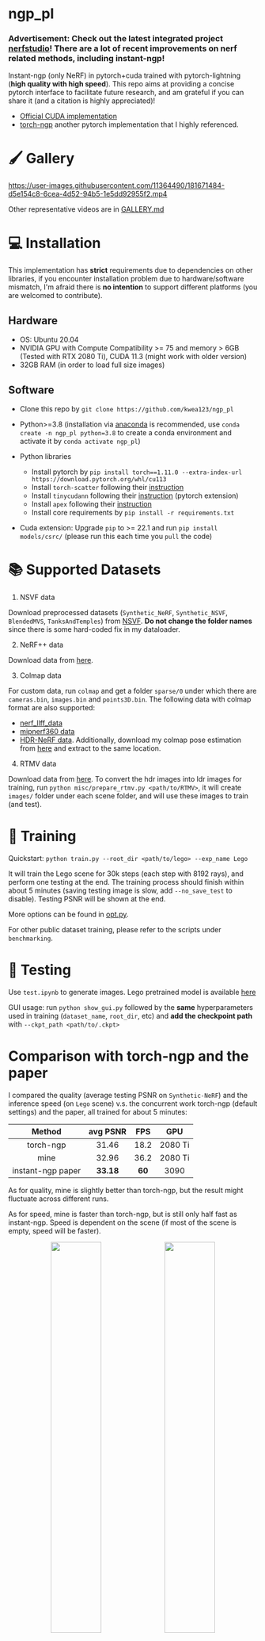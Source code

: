 # ngp_pl

### Advertisement: Check out the latest integrated project [nerfstudio](https://github.com/nerfstudio-project/nerfstudio)! There are a lot of recent improvements on nerf related methods, including instant-ngp!

<!-- ### Update 2022 July 29th: GUI prototype is available now (see following video)!

### Update 2022 July 24th: Training on custom data is possible now!

### Update 2022 July 14th: Multi-GPU training is available now! With multiple GPUs, now you can achieve high quality under a minute! -->

Instant-ngp (only NeRF) in pytorch+cuda trained with pytorch-lightning (**high quality with high speed**). This repo aims at providing a concise pytorch interface to facilitate future research, and am grateful if you can share it (and a citation is highly appreciated)!

*  [Official CUDA implementation](https://github.com/NVlabs/instant-ngp/tree/master)
*  [torch-ngp](https://github.com/ashawkey/torch-ngp) another pytorch implementation that I highly referenced.

# :paintbrush: Gallery

https://user-images.githubusercontent.com/11364490/181671484-d5e154c8-6cea-4d52-94b5-1e5dd92955f2.mp4

Other representative videos are in [GALLERY.md](GALLERY.md)

# :computer: Installation

This implementation has **strict** requirements due to dependencies on other libraries, if you encounter installation problem due to hardware/software mismatch, I'm afraid there is **no intention** to support different platforms (you are welcomed to contribute).

## Hardware

* OS: Ubuntu 20.04
* NVIDIA GPU with Compute Compatibility >= 75 and memory > 6GB (Tested with RTX 2080 Ti), CUDA 11.3 (might work with older version)
* 32GB RAM (in order to load full size images)

## Software

* Clone this repo by `git clone https://github.com/kwea123/ngp_pl`
* Python>=3.8 (installation via [anaconda](https://www.anaconda.com/distribution/) is recommended, use `conda create -n ngp_pl python=3.8` to create a conda environment and activate it by `conda activate ngp_pl`)
* Python libraries
    * Install pytorch by `pip install torch==1.11.0 --extra-index-url https://download.pytorch.org/whl/cu113`
    * Install `torch-scatter` following their [instruction](https://github.com/rusty1s/pytorch_scatter#installation)
    * Install `tinycudann` following their [instruction](https://github.com/NVlabs/tiny-cuda-nn#pytorch-extension) (pytorch extension)
    * Install `apex` following their [instruction](https://github.com/NVIDIA/apex#linux)
    * Install core requirements by `pip install -r requirements.txt`

* Cuda extension: Upgrade `pip` to >= 22.1 and run `pip install models/csrc/` (please run this each time you `pull` the code)

# :books: Supported Datasets

1.  NSVF data

Download preprocessed datasets (`Synthetic_NeRF`, `Synthetic_NSVF`, `BlendedMVS`, `TanksAndTemples`) from [NSVF](https://github.com/facebookresearch/NSVF#dataset). **Do not change the folder names** since there is some hard-coded fix in my dataloader.

2.  NeRF++ data

Download data from [here](https://github.com/Kai-46/nerfplusplus#data).

3.  Colmap data

For custom data, run `colmap` and get a folder `sparse/0` under which there are `cameras.bin`, `images.bin` and `points3D.bin`. The following data with colmap format are also supported:

  *  [nerf_llff_data](https://drive.google.com/file/d/16VnMcF1KJYxN9QId6TClMsZRahHNMW5g/view?usp=sharing) 
  *  [mipnerf360 data](http://storage.googleapis.com/gresearch/refraw360/360_v2.zip)
  *  [HDR-NeRF data](https://drive.google.com/drive/folders/1OTDLLH8ydKX1DcaNpbQ46LlP0dKx6E-I). Additionally, download my colmap pose estimation from [here](https://drive.google.com/file/d/1TXxgf_ZxNB4o67FVD_r0aBUIZVRgZYMX/view?usp=sharing) and extract to the same location.

4. RTMV data

Download data from [here](http://www.cs.umd.edu/~mmeshry/projects/rtmv/). To convert the hdr images into ldr images for training, run `python misc/prepare_rtmv.py <path/to/RTMV>`, it will create `images/` folder under each scene folder, and will use these images to train (and test).

# :key: Training

Quickstart: `python train.py --root_dir <path/to/lego> --exp_name Lego`

It will train the Lego scene for 30k steps (each step with 8192 rays), and perform one testing at the end. The training process should finish within about 5 minutes (saving testing image is slow, add `--no_save_test` to disable). Testing PSNR will be shown at the end.

More options can be found in [opt.py](opt.py).

For other public dataset training, please refer to the scripts under `benchmarking`.

# :mag_right: Testing

Use `test.ipynb` to generate images. Lego pretrained model is available [here](https://github.com/kwea123/ngp_pl/releases/tag/v1.0)

GUI usage: run `python show_gui.py` followed by the **same** hyperparameters used in training (`dataset_name`, `root_dir`, etc) and **add the checkpoint path** with `--ckpt_path <path/to/.ckpt>`

# Comparison with torch-ngp and the paper

I compared the quality (average testing PSNR on `Synthetic-NeRF`) and the inference speed (on `Lego` scene) v.s. the concurrent work torch-ngp (default settings) and the paper, all trained for about 5 minutes:

| Method    | avg PSNR | FPS   | GPU     |
| :---:     | :---:    | :---: | :---:   |
| torch-ngp | 31.46    | 18.2  | 2080 Ti |
| mine      | 32.96    | 36.2  | 2080 Ti |
| instant-ngp paper | **33.18** | **60** | 3090 |

As for quality, mine is slightly better than torch-ngp, but the result might fluctuate across different runs.

As for speed, mine is faster than torch-ngp, but is still only half fast as instant-ngp. Speed is dependent on the scene (if most of the scene is empty, speed will be faster).

<p align="center">
  <img src="https://user-images.githubusercontent.com/11364490/176800109-38eb35f3-e145-4a09-8304-1795e3a4e8cd.png", width="45%">
  <img src="https://user-images.githubusercontent.com/11364490/176800106-fead794f-7e70-4459-b99e-82725fe6777e.png", width="45%">
  <br>
  <img src="https://user-images.githubusercontent.com/11364490/180444355-444676cf-2af2-49ad-9fe2-16eb1e6c4ef1.png", width="45%">
  <img src="https://user-images.githubusercontent.com/11364490/180444337-3df9f245-f7eb-453f-902b-0cb9dae60144.png", width="45%">
  <br>
  <sup>Left: torch-ngp. Right: mine.</sup>
</p>

# :chart: Benchmarks

To run benchmarks, use the scripts under `benchmarking`.

Followings are my results trained using 1 RTX 2080 Ti (qualitative results [here](https://github.com/kwea123/ngp_pl/issues/7)):

<details>
  <summary>Synthetic-NeRF</summary>

|       | Mic   | Ficus | Chair | Hotdog | Materials | Drums | Ship  | Lego  | AVG   |
| :---: | :---: | :---: | :---: | :---:  | :---:     | :---: | :---: | :---: | :---: |
| PSNR  | 35.59 | 34.13 | 35.28 | 37.35  | 29.46     | 25.81 | 30.32 | 35.76 | 32.96 |
| SSIM  | 0.988 | 0.982 | 0.984 | 0.980  | 0.944     | 0.933 | 0.890 | 0.979 | 0.960 |
| LPIPS | 0.017 | 0.024 | 0.025 | 0.038  | 0.070     | 0.076 | 0.133 | 0.022 | 0.051 |
| FPS   | 40.81 | 34.02 | 49.80 | 25.06  | 20.08     | 37.77 | 15.77 | 36.20 | 32.44 |
| Training time | 3m9s | 3m12s | 4m17s | 5m53s | 4m55s | 4m7s | 9m20s | 5m5s | 5m00s |

</details>

<details>
  <summary>Synthetic-NSVF</summary>

|       | Wineholder | Steamtrain | Toad | Robot | Bike | Palace | Spaceship | Lifestyle | AVG | 
| :---: | :---: | :---: | :---: | :---: | :---:  | :---:  | :---: | :---: | :---: |
| PSNR  | 31.64 | 36.47 | 35.57 | 37.10 | 37.87 | 37.41 | 35.58 | 34.76 | 35.80 |
| SSIM  | 0.962 | 0.987 | 0.980 | 0.994 | 0.990 | 0.977 | 0.980 | 0.967 | 0.980 |
| LPIPS | 0.047 | 0.023 | 0.024 | 0.010 | 0.015 | 0.021 | 0.029 | 0.044 | 0.027 |
| FPS   | 47.07 | 75.17 | 50.42 | 64.87 | 66.88 | 28.62 | 35.55 | 22.84 | 48.93 |
| Training time | 3m58s | 3m44s | 7m22s | 3m25s | 3m11s | 6m45s | 3m25s | 4m56s | 4m36s |

</details>

<details>
  <summary>Tanks and Temples</summary>

|      | Ignatius | Truck | Barn  | Caterpillar | Family | AVG   | 
|:---: | :---:    | :---: | :---: | :---:       | :---:  | :---: |
| PSNR | 28.30    | 27.67 | 28.00 | 26.16       | 34.27  | 28.78 |
| *FPS | 10.04    |  7.99 | 16.14 | 10.91       | 6.16   | 10.25 |

*Evaluated on `test-traj`

</details>

<details>
  <summary>BlendedMVS</summary>

|       | *Jade  | *Fountain | Character | Statues | AVG   | 
|:---:  | :---:  | :---:     | :---:     | :---:   | :---: |
| PSNR  | 25.43  | 26.82     | 30.43     | 26.79   | 27.38 |
| **FPS | 26.02  | 21.24     | 35.99     | 19.22   | 25.61 |
| Training time | 6m31s | 7m15s | 4m50s | 5m57s | 6m48s |

*I manually switch the background from black to white, so the number isn't directly comparable to that in the papers.

**Evaluated on `test-traj`

</details>

#  **PyTorch Lightning system lifecycle**  

---

## ✅ Lifecycle Order During Training

### 🔧 1. **Initialization & Setup**

* `__init__()`
  → Constructor. You load configs, image data, and prepare paths for saving logs and metrics.

* `setup(stage='fit')`
  → Called *once* before training or validation begins. You instantiate your model, EMA model, and datasets here.

---

### 🚀 2. **Before Training Starts**

* `on_fit_start()`
  → Called **right before training starts**. You use it to fix random seed:

  ```python
  seed_everything(self.hparams.seed)
  ```

* `on_train_start()`
  → Called **at the beginning of the first epoch**. You write reference images, print model size, etc.

---

### 🔁 3. **Training Loop (per Epoch)**

For each training epoch:

* `train_dataloader()`
  → Returns the training dataloader.

Then for each batch:

* `training_step(batch, batch_idx)`
  → Runs the forward pass and computes loss. You log training loss and learning rate here.

* `on_before_zero_grad(optimizer)`
  → Called before gradients are zeroed. You update your EMA model here:

  ```python
  self.ema_model.update_parameters(self.model)
  ```

* `backward(loss, optimizer, optimizer_idx)`
  → Called to backpropagate. You override it to enable:

  ```python
  loss.backward(retain_graph=True)
  ```

At the end of the epoch:

* `training_epoch_end(training_step_outputs)`
  → You log gradient norms here.

---

### ✅ 4. **Validation Loop (every N epochs)**

* `on_validation_start()`
  → Called before validation starts. You clear CUDA cache and prepare the output folder.

* `val_dataloader()`
  → Returns the validation dataloader.

Then for each batch:

* `validation_step(batch, batch_idx)`
  → Runs inference with the EMA model, computes PSNR/SSIM, and optionally saves the image.

After all batches:

* `validation_epoch_end(outputs)`
  → Aggregates and logs average PSNR and SSIM, writes to disk.

---

### 🏁 5. **After Training Ends**

* `on_train_end()`
  → Called once training finishes. You replace `self.model` with the final EMA model for evaluation.

---

### 🔮 6. **Prediction Phase (if you call `predict`)**

* `predict_dataloader()`
  → Returns the test/predict dataloader.

* `predict_step(batch, batch_idx)`
  → Runs final image prediction using the EMA model and saves the output image.

---

### 📈 7. **Metric Logging**

* `output_metrics(logger)`
  → Called after prediction to compute and log final average PSNR/SSIM.

---

## 🔁 Summary Table of Lifecycle Hooks

| Hook                     | Called When                                              |
| ------------------------ | -------------------------------------------------------- |
| `__init__()`             | On instantiating the LightningModule                     |
| `setup(stage)`           | Before training/validation/prediction                    |
| `on_fit_start()`         | Just before training starts                              |
| `on_train_start()`       | Before the first training epoch                          |
| `training_step()`        | For each training batch                                  |
| `on_before_zero_grad()`  | Before optimizer.zero\_grad() is called                  |
| `backward()`             | During backpropagation                                   |
| `training_epoch_end()`   | After each training epoch                                |
| `on_train_end()`         | After the last training epoch                            |
| `on_validation_start()`  | Before validation phase begins                           |
| `validation_step()`      | For each validation batch                                |
| `validation_epoch_end()` | After all validation batches are processed               |
| `predict_step()`         | For each predict batch (after calling `trainer.predict`) |
| `output_metrics()`       | After prediction, for logging final metrics              |
